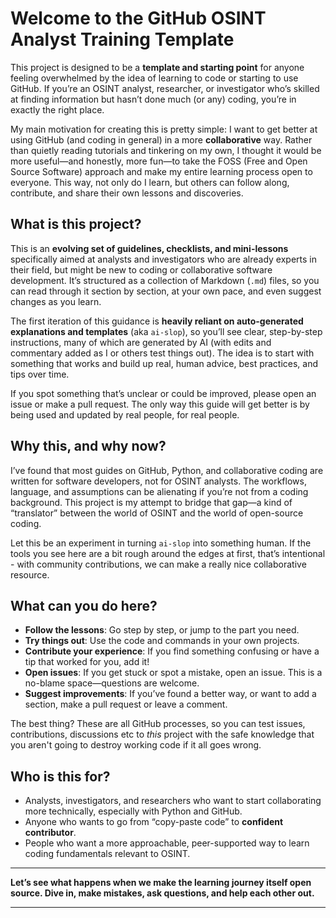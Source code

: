 # Welcome to the GitHub OSINT Analyst Training Template

This project is designed to be a **template and starting point** for anyone feeling overwhelmed by the idea of learning to code or starting to use GitHub. If you’re an OSINT analyst, researcher, or investigator who’s skilled at finding information but hasn’t done much (or any) coding, you’re in exactly the right place.

My main motivation for creating this is pretty simple: I want to get better at using GitHub (and coding in general) in a more **collaborative** way. Rather than quietly reading tutorials and tinkering on my own, I thought it would be more useful—and honestly, more fun—to take the FOSS (Free and Open Source Software) approach and make my entire learning process open to everyone. This way, not only do I learn, but others can follow along, contribute, and share their own lessons and discoveries.

## What is this project?

This is an **evolving set of guidelines, checklists, and mini-lessons** specifically aimed at analysts and investigators who are already experts in their field, but might be new to coding or collaborative software development. It’s structured as a collection of Markdown (`.md`) files, so you can read through it section by section, at your own pace, and even suggest changes as you learn.

The first iteration of this guidance is **heavily reliant on auto-generated explanations and templates** (aka ```ai-slop```), so you’ll see clear, step-by-step instructions, many of which are generated by AI (with edits and commentary added as I or others test things out). The idea is to start with something that works and build up real, human advice, best practices, and tips over time.

If you spot something that’s unclear or could be improved, please open an issue or make a pull request. The only way this guide will get better is by being used and updated by real people, for real people.


## Why this, and why now?

I’ve found that most guides on GitHub, Python, and collaborative coding are written for software developers, not for OSINT analysts. The workflows, language, and assumptions can be alienating if you’re not from a coding background. This project is my attempt to bridge that gap—a kind of “translator” between the world of OSINT and the world of open-source coding.

Let this be an experiment in turning ```ai-slop``` into something human. If the tools you see here are a bit rough around the edges at first, that’s intentional - with community contributions, we can make a really nice collaborative resource. 

## What can you do here?

* **Follow the lessons**: Go step by step, or jump to the part you need.
* **Try things out**: Use the code and commands in your own projects.
* **Contribute your experience**: If you find something confusing or have a tip that worked for you, add it!
* **Open issues**: If you get stuck or spot a mistake, open an issue. This is a no-blame space—questions are welcome.
* **Suggest improvements**: If you’ve found a better way, or want to add a section, make a pull request or leave a comment.

The best thing? These are all GitHub processes, so you can test issues, contributions, discussions etc to *this* project with the safe knowledge that you aren't going to destroy working code if it all goes wrong. 

## Who is this for?

* Analysts, investigators, and researchers who want to start collaborating more technically, especially with Python and GitHub.
* Anyone who wants to go from “copy-paste code” to **confident contributor**.
* People who want a more approachable, peer-supported way to learn coding fundamentals relevant to OSINT.

---

**Let’s see what happens when we make the learning journey itself open source. Dive in, make mistakes, ask questions, and help each other out.**

---